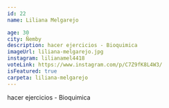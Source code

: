 ```yaml
---
id: 22
name: Liliana Melgarejo

age: 30
city: Ñemby
description: hacer ejercicios - Bioquimica
imageUrl: liliana-melgarejo.jpg
instagram: lilianamel4418
voteLink: https://www.instagram.com/p/C7Z9fK8L4W3/
isFeatured: true
carpeta: liliana-melgarejo
---
```


hacer ejercicios - Bioquimica
